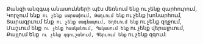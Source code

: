 
Քանզի անզգայ անասունների պէս մեռնում ենք ու
չենք զարհուրում,
Կորչում ենք` ու չենք սարսափում,
Թաղւում ենք` ու չենք խոնարհում,
Տարագրւում ենք` ու չենք տագնապում,
Եղծւում ենք` ու չենք զղջում,
Մաշւում ենք` ու չենք հասկանում,
Պակասում ենք` ու չենք վերալրւում,
Քայլում ենք` ու չենք զգուշանում,
Գերւում ենք` ու չենք զգում:
